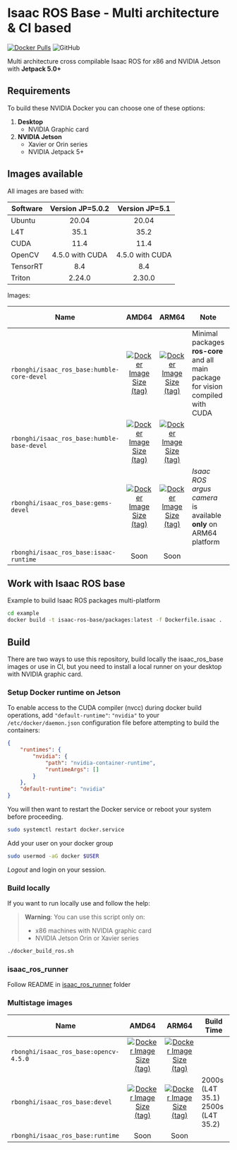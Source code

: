 # Isaac ROS Base - Multi architecture & CI based

[![Docker Pulls](https://img.shields.io/docker/pulls/rbonghi/isaac-ros-base)](https://hub.docker.com/r/rbonghi/isaac-ros-base) ![GitHub](https://img.shields.io/github/license/rbonghi/isaac_ros_base)

Multi architecture cross compilable Isaac ROS for x86 and NVIDIA Jetson with **Jetpack 5.0+**

## Requirements

To build these NVIDIA Docker you can choose one of these options:

1. **Desktop**
   * NVIDIA Graphic card
2. **NVIDIA Jetson**
   * Xavier or Orin series
   * NVIDIA Jetpack 5+

## Images available

All images are based with:

| Software | Version JP=5.0.2 | Version JP=5.1   |
|----------|:----------------:|:----------------:|
| Ubuntu   | 20.04            | 20.04            |
| L4T      | 35.1             | 35.2             |
| CUDA     | 11.4             | 11.4             |
| OpenCV   | 4.5.0 with CUDA  | 4.5.0 with CUDA  |
| TensorRT | 8.4              | 8.4              |
| Triton   | 2.24.0           | 2.30.0           |

Images:

| Name                                  | AMD64 | ARM64 | Note | Build Time |
|---------------------------------------|:-----:|:-----:|------|------|
| `rbonghi/isaac_ros_base:humble-core-devel` | [![Docker Image Size (tag)](https://img.shields.io/docker/image-size/rbonghi/isaac-ros-base/humble-core-devel?arch=amd64)](https://hub.docker.com/r/rbonghi/isaac-ros-base) | [![Docker Image Size (tag)](https://img.shields.io/docker/image-size/rbonghi/isaac-ros-base/humble-core-devel?arch=arm64)](https://hub.docker.com/r/rbonghi/isaac-ros-base) | Minimal packages **ros-core** and all main package for vision compiled with CUDA | 16000s (L4T 35.1)<br/>15000s (L4T 35.2) |
| `rbonghi/isaac_ros_base:humble-base-devel` | [![Docker Image Size (tag)](https://img.shields.io/docker/image-size/rbonghi/isaac-ros-base/humble-base-devel?arch=amd64)](https://hub.docker.com/r/rbonghi/isaac-ros-base) | [![Docker Image Size (tag)](https://img.shields.io/docker/image-size/rbonghi/isaac-ros-base/humble-base-devel?arch=arm64)](https://hub.docker.com/r/rbonghi/isaac-ros-base) |  | 16000s (L4T 35.1)<br/>Xs (L4T 35.2) |
| `rbonghi/isaac_ros_base:gems-devel` | [![Docker Image Size (tag)](https://img.shields.io/docker/image-size/rbonghi/isaac-ros-base/gems-devel?arch=amd64)](https://hub.docker.com/r/rbonghi/isaac-ros-base) | [![Docker Image Size (tag)](https://img.shields.io/docker/image-size/rbonghi/isaac-ros-base/gems-devel?arch=arm64)](https://hub.docker.com/r/rbonghi/isaac-ros-base) | *Isaac ROS argus camera* is available **only** on ARM64 platform |
| `rbonghi/isaac_ros_base:isaac-runtime`       | Soon   | Soon   |  |

## Work with Isaac ROS base

Example to build Isaac ROS packages multi-platform

```bash
cd example
docker build -t isaac-ros-base/packages:latest -f Dockerfile.isaac .
```

## Build

There are two ways to use this repository, build locally the isaac_ros_base images or use in CI, but you need to install a local runner on your desktop with NVIDIA graphic card.

### Setup Docker runtime on Jetson

To enable access to the CUDA compiler (nvcc) during docker build operations, add `"default-runtime"`: `"nvidia"` to your `/etc/docker/daemon.json` configuration file before attempting to build the containers:

```json
{
    "runtimes": {
        "nvidia": {
            "path": "nvidia-container-runtime",
            "runtimeArgs": []
        }
    },
    "default-runtime": "nvidia"
}
```

You will then want to restart the Docker service or reboot your system before proceeding.

```bash
sudo systemctl restart docker.service
```

Add your user on your docker group

```bash
sudo usermod -aG docker $USER
```

*Logout* and login on your session.

### Build locally

If you want to run locally use and follow the help:

> **Warning**:
> You can use this script only on:
>
> * x86 machines with NVIDIA graphic card
> * NVIDIA Jetson Orin or Xavier series

```bash
./docker_build_ros.sh
```

### isaac_ros_runner

Follow README in [isaac_ros_runner](isaac_ros_runner) folder

### Multistage images

| Name                                  | AMD64 | ARM64 | Build Time |
|---------------------------------------|:-----:|:-----:|------------|
| `rbonghi/isaac_ros_base:opencv-4.5.0`        | [![Docker Image Size (tag)](https://img.shields.io/docker/image-size/rbonghi/isaac-ros-base/opencv-4.5.0?arch=amd64)](https://hub.docker.com/r/rbonghi/isaac-ros-base) | [![Docker Image Size (tag)](https://img.shields.io/docker/image-size/rbonghi/isaac-ros-base/opencv-4.5.0?arch=arm64)](https://hub.docker.com/r/rbonghi/isaac-ros-base) | |
| `rbonghi/isaac_ros_base:devel`        | [![Docker Image Size (tag)](https://img.shields.io/docker/image-size/rbonghi/isaac-ros-base/devel?arch=amd64)](https://hub.docker.com/r/rbonghi/isaac-ros-base) | [![Docker Image Size (tag)](https://img.shields.io/docker/image-size/rbonghi/isaac-ros-base/devel?arch=arm64)](https://hub.docker.com/r/rbonghi/isaac-ros-base) |  2000s (L4T 35.1)<br/>2500s (L4T 35.2) |
| `rbonghi/isaac_ros_base:runtime`      | Soon   | Soon   | |
